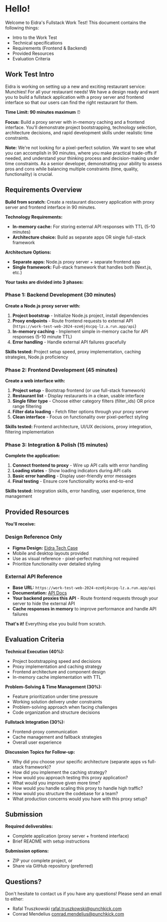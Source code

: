 # Hello!

Welcome to Eidra's Fullstack Work Test! This document contains the following things:

- Intro to the Work Test
- Technical specifications
- Requirements (Frontend & Backend)
- Provided Resources
- Evaluation Criteria

## Work Test Intro

Eidra is working on setting up a new and exciting restaurant service: Munchies! For all your restaurant needs!
We have a design ready and want you to build a fullstack application with a proxy server and frontend interface so that our users can find the right restaurant for them.

**Time Limit: 90 minutes maximum** ⏰

**Focus:** Build a proxy server with in-memory caching and a frontend interface. You'll demonstrate project bootstrapping, technology selection, architecture decisions, and rapid development skills under realistic time constraints.

**Note:** We're not looking for a pixel-perfect solution. We want to see what you can accomplish in 90 minutes, where you make practical trade-offs if needed, and understand your thinking process and decision-making under time constraints. As a senior developer, demonstrating your ability to assess pros and cons while balancing multiple constraints (time, quality, functionality) is crucial.

## Requirements Overview

**Build from scratch:** Create a restaurant discovery application with proxy server and frontend interface in 90 minutes.

**Technology Requirements:**
- **In-memory cache:** For storing external API responses with TTL (5-10 minutes)
- **Architecture choice:** Build as separate apps OR single full-stack framework

**Architecture Options:**
- **Separate apps:** Node.js proxy server + separate frontend app
- **Single framework:** Full-stack framework that handles both (Next.js, etc.)

**Your tasks are divided into 3 phases:**

### Phase 1: Backend Development (30 minutes)

**Create a Node.js proxy server with:**
1. **Project bootstrap** - Initialize Node.js project, install dependencies
2. **Proxy endpoints** - Route frontend requests to external API (`https://work-test-web-2024-eze6j4scpq-lz.a.run.app/api`)
3. **In-memory caching** - Implement simple in-memory cache for API responses (5-10 minute TTL)
4. **Error handling** - Handle external API failures gracefully

**Skills tested:** Project setup speed, proxy implementation, caching strategies, Node.js proficiency

### Phase 2: Frontend Development (45 minutes)

**Create a web interface with:**
1. **Project setup** - Bootstrap frontend (or use full-stack framework)
2. **Restaurant list** - Display restaurants in a clean, usable interface  
3. **Single filter type** - Choose either category filters (filter_ids) OR price range filtering  
4. **Filter data loading** - Fetch filter options through your proxy server
5. **Clean interface** - Focus on functionality over pixel-perfect styling

**Skills tested:** Frontend architecture, UI/UX decisions, proxy integration, filtering implementation

### Phase 3: Integration & Polish (15 minutes)

**Complete the application:**
1. **Connect frontend to proxy** - Wire up API calls with error handling  
2. **Loading states** - Show loading indicators during API calls
3. **Basic error handling** - Display user-friendly error messages
4. **Final testing** - Ensure core functionality works end-to-end

**Skills tested:** Integration skills, error handling, user experience, time management

## Provided Resources

**You'll receive:**

### Design Reference Only
- **Figma Design:** [Eidra Tech Case](https://www.figma.com/file/263XJno7ii0uEaarJP9Ydw/Eidra-Tech-Case?type=design&node-id=27%3A5682&mode=design&t=BPI3BgkmmHVtTdCb-1)
- Mobile and desktop layouts provided
- Use as visual reference - pixel-perfect matching not required
- Prioritize functionality over detailed styling

### External API Reference
- **Base URL:** `https://work-test-web-2024-eze6j4scpq-lz.a.run.app/api`
- **Documentation:** [API Docs](https://work-test-web-2024-eze6j4scpq-lz.a.run.app/api-docs/)
- **Your backend proxies this API** - Route frontend requests through your server to hide the external API
- **Cache responses in memory** to improve performance and handle API failures

**That's it!** Everything else you build from scratch.


## Evaluation Criteria

**Technical Execution (40%):**
- Project bootstrapping speed and decisions
- Proxy implementation and caching strategy
- Frontend architecture and component design
- In-memory cache implementation with TTL

**Problem-Solving & Time Management (30%):**
- Feature prioritization under time pressure
- Working solution delivery under constraints
- Problem-solving approach when facing challenges
- Code organization and structure decisions

**Fullstack Integration (30%):**
- Frontend-proxy communication
- Cache management and fallback strategies
- Overall user experience

**Discussion Topics for Follow-up:**
- Why did you choose your specific architecture (separate apps vs full-stack framework)?
- How did you implement the caching strategy?
- How would you approach testing this proxy application?
- What would you improve given more time?
- How would you handle scaling this proxy to handle high traffic?
- How would you structure the codebase for a team?
- What production concerns would you have with this proxy setup?

## Submission

**Required deliverables:**
- Complete application (proxy server + frontend interface)
- Brief README with setup instructions

**Submission options:**
- ZIP your complete project, or
- Share via GitHub repository (preferred)

## Questions?

Don't hesitate to contact us if you have any questions! Please send an email to either:

- Rafal Truszkowski <rafal.truszkowski@punchkick.com>
- Conrad Mendelius <conrad.mendelius@punchkick.com>
